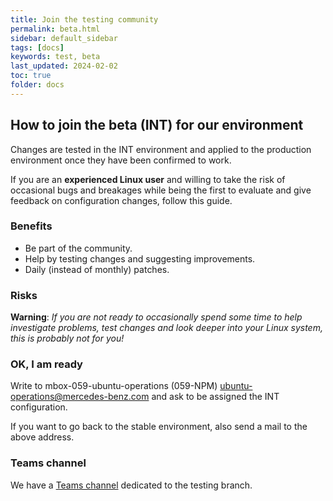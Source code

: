 ```yaml
---
title: Join the testing community
permalink: beta.html
sidebar: default_sidebar
tags: [docs]
keywords: test, beta
last_updated: 2024-02-02
toc: true
folder: docs
---
```


## How to join the beta (INT) for our environment

Changes are tested in the INT environment and applied to the production
environment once they have been confirmed to work.

If you are an __experienced Linux user__ and willing to take the risk of
occasional bugs and breakages while being the first to evaluate and give
feedback on configuration changes, follow this guide.

### Benefits

* Be part of the community.
* Help by testing changes and suggesting improvements.
* Daily (instead of monthly) patches.

### Risks

__Warning__: _If you are not ready to occasionally spend some time  to
help investigate problems, test changes and look deeper into your Linux
system, this is probably not for you!_

### OK, I am ready

Write to mbox-059-ubuntu-operations (059-NPM)
<ubuntu-operations@mercedes-benz.com> and ask to be assigned the INT
configuration.

If you want to go back to the stable environment, also send a mail to the above
address.

### Teams channel

We have a [Teams channel](
https://teams.microsoft.com/l/channel/19%3a514facd880df40a5ac2708e20ff8d0fd%40thread.tacv2/Test%2520environment?groupId=13fe2da7-5cab-4525-9f67-b54eefb7a8ca&tenantId=9652d7c2-1ccf-4940-8151-4a92bd474ed0)
dedicated to the testing branch.
